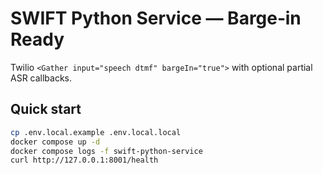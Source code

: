 # SWIFT Python Service — Barge‑in Ready

Twilio `<Gather input="speech dtmf" bargeIn="true">` with optional partial ASR callbacks.

## Quick start
```bash
cp .env.local.example .env.local.local
docker compose up -d
docker compose logs -f swift-python-service
curl http://127.0.0.1:8001/health
```

